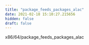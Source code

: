 ```yaml
---
title: "package_feeds_packages_alac"
date: 2021-02-18 15:10:27.215656
hidden: false
draft: false
---
```


x86/64/package_feeds_packages_alac


